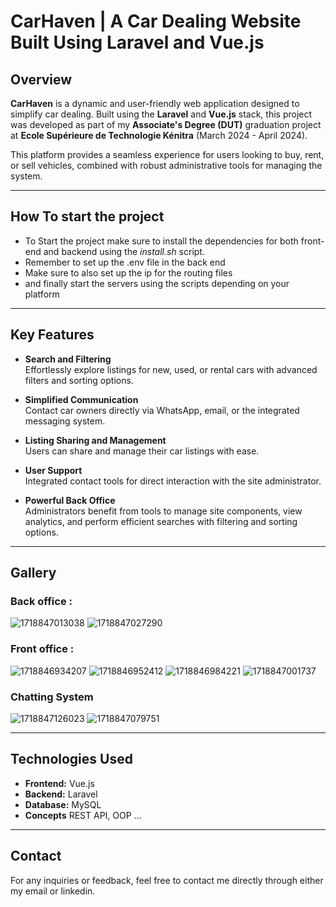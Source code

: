 # CarHaven | A Car Dealing Website Built Using Laravel and Vue.js

## Overview
**CarHaven** is a dynamic and user-friendly web application designed to simplify car dealing. Built using the **Laravel** and **Vue.js** stack, this project was developed as part of my **Associate's Degree (DUT)** graduation project at **Ecole Supérieure de Technologie Kénitra** (March 2024 - April 2024).

This platform provides a seamless experience for users looking to buy, rent, or sell vehicles, combined with robust administrative tools for managing the system.

---

## How To start the project

  - To Start the project make sure to install the dependencies for both front-end and backend using the *install.sh* script.
  - Remember to set up the .env file in the back end
  - Make sure to also set up the ip for the routing files
  - and finally start the servers using the scripts depending on your platform

---

## Key Features
- **Search and Filtering**  
  Effortlessly explore listings for new, used, or rental cars with advanced filters and sorting options.
  
- **Simplified Communication**  
  Contact car owners directly via WhatsApp, email, or the integrated messaging system.

- **Listing Sharing and Management**  
  Users can share and manage their car listings with ease.

- **User Support**  
  Integrated contact tools for direct interaction with the site administrator.

- **Powerful Back Office**  
  Administrators benefit from tools to manage site components, view analytics, and perform efficient searches with filtering and sorting options.

--- 

## Gallery

### Back office :

![1718847013038](https://github.com/user-attachments/assets/9a849783-0945-4e81-803e-aaf96b88670c)
![1718847027290](https://github.com/user-attachments/assets/1339ce8e-848c-482b-8a35-e15e387fc6f3)

### Front office :

![1718846934207](https://github.com/user-attachments/assets/77e7b628-ee8e-4c4a-b28b-d98fe82b6d84)
![1718846952412](https://github.com/user-attachments/assets/47f49e86-fb3e-4508-a854-3fc3421f29cc)
![1718846984221](https://github.com/user-attachments/assets/261b38fd-3758-4583-9910-73883497e474)
![1718847001737](https://github.com/user-attachments/assets/ade101c5-36d6-4c87-90d9-8157d278ebfe)

### Chatting System

![1718847126023](https://github.com/user-attachments/assets/6744c7f5-17c8-4f93-9dfc-a8637e2c1b0c)
![1718847079751](https://github.com/user-attachments/assets/9254b2cc-b825-451f-93cc-78919cc7f3b8)

---

## Technologies Used
- **Frontend:** Vue.js  
- **Backend:** Laravel  
- **Database:** MySQL
- **Concepts** REST API, OOP ... 

---

## Contact
For any inquiries or feedback, feel free to contact me directly through either my email or linkedin.

